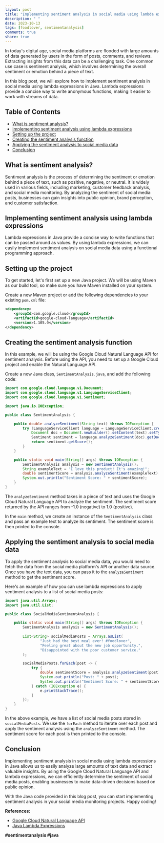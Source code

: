 ```yaml
---
layout: post
title: "Implementing sentiment analysis in social media using lambda expressions in Java"
description: " "
date: 2023-10-13
tags: [foodlover, sentimentanalysis]
comments: true
share: true
---
```


In today's digital age, social media platforms are flooded with large amounts of data generated by users in the form of posts, comments, and reviews. Extracting insights from this data can be a challenging task. One common use case is sentiment analysis, which involves determining the overall sentiment or emotion behind a piece of text.

In this blog post, we will explore how to implement sentiment analysis in social media using lambda expressions in Java. Lambda expressions provide a concise way to write anonymous functions, making it easier to work with streams of data.

## Table of Contents

- [What is sentiment analysis?](#what-is-sentiment-analysis)
- [Implementing sentiment analysis using lambda expressions](#implementing-sentiment-analysis-using-lambda-expressions)
- [Setting up the project](#setting-up-the-project)
- [Creating the sentiment analysis function](#creating-the-sentiment-analysis-function)
- [Applying the sentiment analysis to social media data](#applying-the-sentiment-analysis-to-social-media-data)
- [Conclusion](#conclusion)

## What is sentiment analysis?

Sentiment analysis is the process of determining the sentiment or emotion behind a piece of text, such as positive, negative, or neutral. It is widely used in various fields, including marketing, customer feedback analysis, and social media monitoring. By analyzing the sentiment of social media posts, businesses can gain insights into public opinion, brand perception, and customer satisfaction.

## Implementing sentiment analysis using lambda expressions

Lambda expressions in Java provide a concise way to write functions that can be passed around as values. By using lambda expressions, we can easily implement sentiment analysis on social media data using a functional programming approach.

## Setting up the project

To get started, let's first set up a new Java project. We will be using Maven as our build tool, so make sure you have Maven installed on your system. 

Create a new Maven project or add the following dependencies to your existing `pom.xml` file:

```xml
<dependency>
    <groupId>com.google.cloud</groupId>
    <artifactId>google-cloud-language</artifactId>
    <version>1.105.0</version>
</dependency>
```

## Creating the sentiment analysis function

In this example, we will be using the Google Cloud Natural Language API for sentiment analysis. Before using the API, you need to set up a Google Cloud project and enable the Natural Language API.

Create a new Java class, `SentimentAnalysis.java`, and add the following code:

```java
import com.google.cloud.language.v1.Document;
import com.google.cloud.language.v1.LanguageServiceClient;
import com.google.cloud.language.v1.Sentiment;

import java.io.IOException;

public class SentimentAnalysis {

    public double analyzeSentiment(String text) throws IOException {
        try (LanguageServiceClient language = LanguageServiceClient.create()) {
            Document doc = Document.newBuilder().setContent(text).setType(Document.Type.PLAIN_TEXT).build();
            Sentiment sentiment = language.analyzeSentiment(doc).getDocumentSentiment();
            return sentiment.getScore();
        }
    }

    public static void main(String[] args) throws IOException {
        SentimentAnalysis analysis = new SentimentAnalysis();
        String exampleText = "I love this product! It's amazing!";
        double sentimentScore = analysis.analyzeSentiment(exampleText);
        System.out.println("Sentiment Score: " + sentimentScore);
    }
}
```

The `analyzeSentiment` method takes in a piece of text and uses the Google Cloud Natural Language API to analyze the sentiment. The sentiment score returned by the API ranges from -1.0 (negative) to 1.0 (positive).

In the `main` method, we create an instance of the `SentimentAnalysis` class and pass an example text to analyze its sentiment. The sentiment score is then printed to the console.

## Applying the sentiment analysis to social media data

To apply the sentiment analysis to social media data, you would need to fetch the data from the social media platform's API or another data source. Once you have the text data, you can pass it to the `analyzeSentiment` method to get the sentiment score.

Here's an example of how you can use lambda expressions to apply sentiment analysis to a list of social media posts:

```java
import java.util.Arrays;
import java.util.List;

public class SocialMediaSentimentAnalysis {

    public static void main(String[] args) throws IOException {
        SentimentAnalysis analysis = new SentimentAnalysis();
        
        List<String> socialMediaPosts = Arrays.asList(
                "Just had the best meal ever! #foodlover",
                "Feeling great about the new job opportunity.",
                "Disappointed with the poor customer service."
        );

        socialMediaPosts.forEach(post -> {
            try {
                double sentimentScore = analysis.analyzeSentiment(post);
                System.out.println("Post: " + post);
                System.out.println("Sentiment Score: " + sentimentScore);
            } catch (IOException e) {
                e.printStackTrace();
            }
        });
    }
}
```

In the above example, we have a list of social media posts stored in `socialMediaPosts`. We use the `forEach` method to iterate over each post and apply the sentiment analysis using the `analyzeSentiment` method. The sentiment score for each post is then printed to the console.

## Conclusion

Implementing sentiment analysis in social media using lambda expressions in Java allows us to easily analyze large amounts of text data and extract valuable insights. By using the Google Cloud Natural Language API and lambda expressions, we can efficiently determine the sentiment of social media posts, enabling businesses to make data-driven decisions based on public opinion.

With the Java code provided in this blog post, you can start implementing sentiment analysis in your social media monitoring projects. Happy coding!

<!-- Important references -->
**References:**
- [Google Cloud Natural Language API](https://cloud.google.com/natural-language/docs)
- [Java Lambda Expressions](https://docs.oracle.com/javase/tutorial/java/javaOO/lambdaexpressions.html)

<!-- Hashtags -->
**#sentimentanalysis #java**